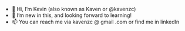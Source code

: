 - 👋 Hi, I’m Kevin (also known as Kaven or @kavenzc)
- 👀 I’m new in this, and looking forward to learning! 
- 📫 You can reach me via kavenzc @ gmail .com or find me in linkedIn

<!---
kavenzc/kavenzc is a ✨ special ✨ repository because its `README.md` (this file) appears on your GitHub profile.
You can click the Preview link to take a look at your changes.
--->
